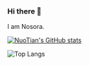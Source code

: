 ### Hi there 👋

I am Nosora.

[![NuoTian's GitHub stats](https://github-readme-stats-gamma-six-qayzd0vd8y.vercel.app/api?username=s235784&hide=contribs,prs&count_private=true&show_icons=true&theme=buefy)](https://github.com/anuraghazra/github-readme-stats)

![Top Langs](https://github-readme-stats-gamma-six-qayzd0vd8y.vercel.app/api/top-langs/?username=s235784&layout=compact&exclude_repo=ACFLY_A9_Firmware_Unofficial,STM32Calculator)

<!--

**s235784/s235784** is a ✨ _special_ ✨ repository because its `README.md` (this file) appears on your GitHub profile.

Here are some ideas to get you started:

- 🔭 I’m currently working on ...
- 🌱 I’m currently learning ...
- 👯 I’m looking to collaborate on ...
- 🤔 I’m looking for help with ...
- 💬 Ask me about ...
- 📫 How to reach me: ...
- 😄 Pronouns: ...
- ⚡ Fun fact: ...
-->
